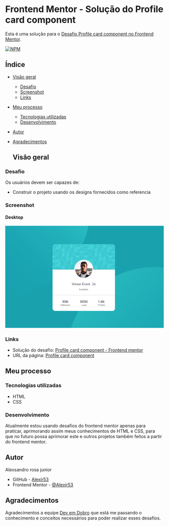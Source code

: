 # Frontend Mentor - Solução do Profile card component

Esta é uma solução para o [Desafio Profile card component no Frontend Mentor](https://www.frontendmentor.io/challenges/profile-card-component-cfArpWshJ).

[![NPM](https://img.shields.io/github/license/Alexjr53/3-column-preview-card-component)](https://github.com/Alexjr53/Profile-card-component/blob/main/LICENSE)

## Índice

- [Visão geral](#visão-geral)
  - [Desafio](#desafio)
  - [Screenshot](#screenshot)
  - [Links](#links)
- [Meu processo](#meu-processo)
  - [Tecnologias utilizadas](#tecnologias-utilizadas)
  - [Desenvolvimento](#desenvolvimento)
- [Autor](#autor)
- [Agradecimentos](#agradecimentos)

  ## Visão geral

### Desafio

Os usuários devem ser capazes de:

- Construir o projeto usando os designs fornecidos como referencia

### Screenshot
#### Desktop
![cartão do perfil](src/design/screenshot.png)

### Links

- Solução do desafio: [Profile card component - Frontend mentor](https://www.frontendmentor.io/solutions/profile-card-component-G6jIqxezCw)
- URL da página: [Profile card component](https://alexjr53.github.io/Profile-card-component/) 

## Meu processo

### Tecnologias utilizadas

- HTML
- CSS

### Desenvolvimento

Atualmente estou usando desafios do frontend mentor apenas para praticar, aprimorando assim meus conhecimentos de HTML e CSS, para que no futuro possa aprimorar este e outros projetos também feitos a partir do frontend mentor.

## Autor
Alexsandro rosa junior

- GitHub - [Alexjr53](https://github.com/Alexjr53)
- Frontend Mentor - [@Alexjr53](https://www.frontendmentor.io/profile/Alexjr53)

## Agradecimentos
Agradecimentos a equipe [Dev em Dobro](https://www.instagram.com/devemdobro/) que está me passando o conhecimento e conceitos necessários para poder realizar esses desafios.
